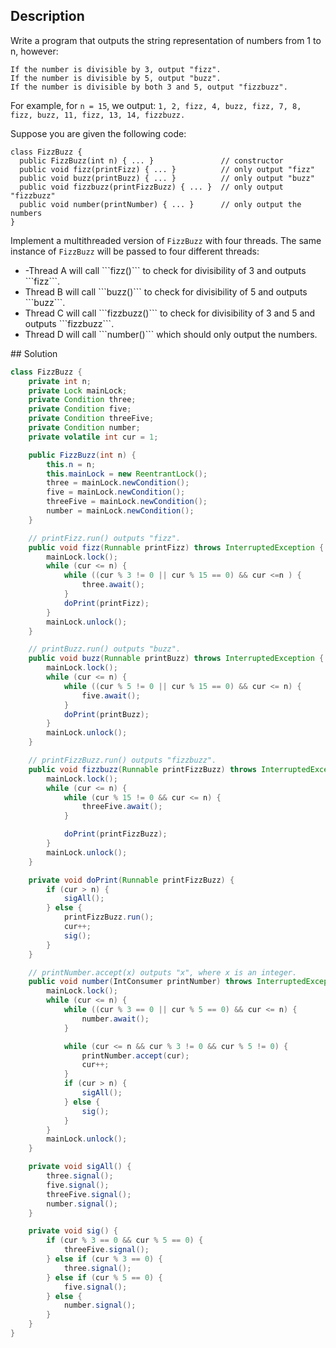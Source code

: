 ## Description

Write a program that outputs the string representation of numbers from 1 to n, however:
```
If the number is divisible by 3, output "fizz".
If the number is divisible by 5, output "buzz".
If the number is divisible by both 3 and 5, output "fizzbuzz".
```
For example, for ```n = 15```, we output: ```1, 2, fizz, 4, buzz, fizz, 7, 8, fizz, buzz, 11, fizz, 13, 14, fizzbuzz.```

Suppose you are given the following code:
```
class FizzBuzz {
  public FizzBuzz(int n) { ... }               // constructor
  public void fizz(printFizz) { ... }          // only output "fizz"
  public void buzz(printBuzz) { ... }          // only output "buzz"
  public void fizzbuzz(printFizzBuzz) { ... }  // only output "fizzbuzz"
  public void number(printNumber) { ... }      // only output the numbers
}
```
Implement a multithreaded version of ```FizzBuzz``` with four threads. The same instance of ```FizzBuzz``` will be passed to four different threads:
<ul>
  <li>-Thread A will call  ```fizz()``` to check for divisibility of 3 and outputs ```fizz```.</li>
  <li>Thread B will call ```buzz()``` to check for divisibility of 5 and outputs ```buzz```.</li>
  <li>Thread C will call ```fizzbuzz()``` to check for divisibility of 3 and 5 and outputs ```fizzbuzz```.</li>
  <li>Thread D will call ```number()``` which should only output the numbers.</li>
</ul>
## Solution

```java
class FizzBuzz {
    private int n;
    private Lock mainLock;
    private Condition three;
    private Condition five;
    private Condition threeFive;
    private Condition number;
    private volatile int cur = 1;

    public FizzBuzz(int n) {
        this.n = n;
        this.mainLock = new ReentrantLock();
        three = mainLock.newCondition();
        five = mainLock.newCondition();
        threeFive = mainLock.newCondition();
        number = mainLock.newCondition();
    }

    // printFizz.run() outputs "fizz".
    public void fizz(Runnable printFizz) throws InterruptedException {
        mainLock.lock();
        while (cur <= n) {
            while ((cur % 3 != 0 || cur % 15 == 0) && cur <=n ) {
                three.await();
            }
            doPrint(printFizz);
        }
        mainLock.unlock();
    }

    // printBuzz.run() outputs "buzz".
    public void buzz(Runnable printBuzz) throws InterruptedException {
        mainLock.lock();
        while (cur <= n) {
            while ((cur % 5 != 0 || cur % 15 == 0) && cur <= n) {
                five.await();
            }
            doPrint(printBuzz);
        }
        mainLock.unlock();
    }

    // printFizzBuzz.run() outputs "fizzbuzz".
    public void fizzbuzz(Runnable printFizzBuzz) throws InterruptedException {
        mainLock.lock();
        while (cur <= n) {
            while (cur % 15 != 0 && cur <= n) {
                threeFive.await();
            }

            doPrint(printFizzBuzz);
        }
        mainLock.unlock();
    }

    private void doPrint(Runnable printFizzBuzz) {
        if (cur > n) {
            sigAll();
        } else {
            printFizzBuzz.run();
            cur++;
            sig();
        }
    }

    // printNumber.accept(x) outputs "x", where x is an integer.
    public void number(IntConsumer printNumber) throws InterruptedException {
        mainLock.lock();
        while (cur <= n) {
            while ((cur % 3 == 0 || cur % 5 == 0) && cur <= n) {
                number.await();
            }

            while (cur <= n && cur % 3 != 0 && cur % 5 != 0) {
                printNumber.accept(cur);
                cur++;
            }
            if (cur > n) {
                sigAll();
            } else {
                sig();
            }
        }
        mainLock.unlock();
    }

    private void sigAll() {
        three.signal();
        five.signal();
        threeFive.signal();
        number.signal();
    }

    private void sig() {
        if (cur % 3 == 0 && cur % 5 == 0) {
            threeFive.signal();
        } else if (cur % 3 == 0) {
            three.signal();
        } else if (cur % 5 == 0) {
            five.signal();
        } else {
            number.signal();
        }
    }
}
```
